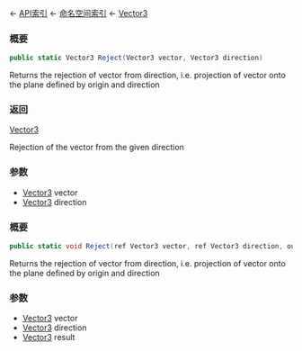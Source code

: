 ← [API索引](Api-Index) ← [命名空间索引](Namespace-Index) ← [Vector3](VRageMath.Vector3)

### 概要

```csharp
public static Vector3 Reject(Vector3 vector, Vector3 direction)
```

Returns the rejection of vector from direction, i.e. projection of vector onto the plane defined by origin and direction

### 返回

[Vector3](VRageMath.Vector3)

Rejection of the vector from the given direction

### 参数

* [Vector3](VRageMath.Vector3) vector
* [Vector3](VRageMath.Vector3) direction
### 概要

```csharp
public static void Reject(ref Vector3 vector, ref Vector3 direction, out Vector3 result)
```

Returns the rejection of vector from direction, i.e. projection of vector onto the plane defined by origin and direction

### 参数

* [Vector3](VRageMath.Vector3) vector
* [Vector3](VRageMath.Vector3) direction
* [Vector3](VRageMath.Vector3) result
